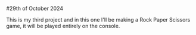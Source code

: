 #29th of October 2024

This is my third project and in this one I'll be making a Rock Paper Scissors game, it will be played entirely on the console.